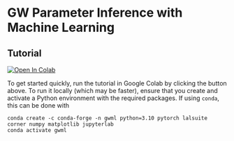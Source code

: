 # GW Parameter Inference with Machine Learning

## Tutorial

[![Open In Colab](https://colab.research.google.com/assets/colab-badge.svg)](https://colab.research.google.com/github/stephengreen/gw-school-corfu-2023/blob/main/tutorial-Corfu-2023.ipynb)

To get started quickly, run the tutorial in Google Colab by clicking the button above. To run it locally (which may be faster), ensure that you create and activate a Python environment with the required packages. If using `conda`, this can be done with
```
conda create -c conda-forge -n gwml python=3.10 pytorch lalsuite corner numpy matplotlib jupyterlab
conda activate gwml
```
